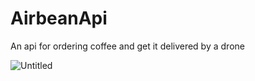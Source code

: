 # AirbeanApi
An api for ordering coffee and get it delivered by a drone


![Untitled](https://github.com/user-attachments/assets/164d507c-2678-4d50-ac0f-e87ff34cb813)
